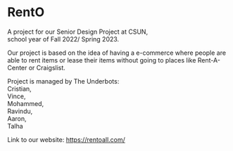 # RentO

A project for our Senior Design Project at CSUN, 
<br>school year of Fall 2022/ Spring 2023.

Our project is based on the idea of having a e-commerce where people 
are able to rent items or lease their items without going to places like Rent-A-Center or Craigslist.

Project is managed by The Underbots: 
<br>Cristian, 
<br>Vince, 
<br>Mohammed, 
<br>Ravindu, 
<br>Aaron, 
<br>Talha

Link to our website: https://rentoall.com/
